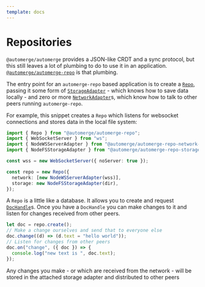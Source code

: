 ```yaml
---
template: docs
---
```


# Repositories

`@automerge/automerge` provides a JSON-like CRDT and a sync protocol, but this still leaves a lot of plumbing to do to use it in an application. [`@automerge/automerge-repo`](https://www.npmjs.com/package/@automerge/automerge-repo) is that plumbing.

The entry point for an `automerge-repo` based application is to create a [`Repo`](https://automerge.org/automerge-repo/classes/_automerge_automerge_repo.Repo.html), passing it some form of [`StorageAdapter`](https://automerge.org/automerge-repo/classes/_automerge_automerge_repo.StorageAdapter.html) - which knows how to save data locally - and zero or more [`NetworkAdapter`](https://automerge.org/automerge-repo/classes/_automerge_automerge_repo.NetworkAdapter.html)s, which know how to talk to other peers running `automerge-repo`.

For example, this snippet creates a `Repo` which listens for websocket connections and stores data in the local file system:

```typescript
import { Repo } from "@automerge/automerge-repo";
import { WebSocketServer } from "ws";
import { NodeWSServerAdapter } from "@automerge/automerge-repo-network-websocket";
import { NodeFSStorageAdapter } from "@automerge/automerge-repo-storage-nodefs";

const wss = new WebSocketServer({ noServer: true });

const repo = new Repo({
  network: [new NodeWSServerAdapter(wss)],
  storage: new NodeFSStorageAdapter(dir),
});
```

A `Repo` is a little like a database. It allows you to create and request [`DocHandle`](https://automerge.org/automerge-repo/classes/_automerge_automerge_repo.DocHandle.html)s. Once you have a `DocHandle` you can make changes to it and listen for changes received from other peers.

```typescript
let doc = repo.create();
// Make a change ourselves and send that to everyone else
doc.change((d) => (d.text = "hello world"));
// Listen for changes from other peers
doc.on("change", ({ doc }) => {
  console.log("new text is ", doc.text);
});
```

Any changes you make - or which are received from the network - will be stored in the attached storage adapter and distributed to other peers
